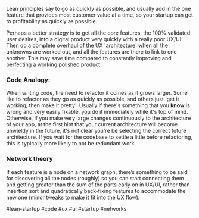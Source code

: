 
Lean principles say to go as quickly as possible, and usually add in the one feature that provides most customer value at a time, so your startup can get to profitability as quickly as possible.

Perhaps a better strategy is to get all the core features, the 100% validated user desires, into a digital product very quickly with a really poor UX/UI. Then do a complete overhaul of the UX 'architecture' when all the unknowns are worked out, and all the features are there to link to one another. This may save time compared to constantly improving and perfecting a working polished product. 

### Code Analogy: 

When writing code, the need to refactor it comes as it grows larger. Some like to refactor as they go as quickly as possible, and others just 'get it working, then make it pretty'. Usually if there's something that you **know** is wrong and very easily fixable, you do it immediately while it's top of mind. Otherwise, if you make very large changes continuously to the architecture of your app, at the first hint that your current architecture will become unwieldy in the future, it's not clear you're be selecting the correct future architecture. If you wait for the codebase to settle a little before refactoring, this is typically more likely to not be redundant work.

### Network theory

If each feature is a node on a network graph, there’s something to be said for discovering all the nodes (roughly) so you can start connecting them and getting greater than the sum of the parts early on in UX/UI, rather than insertion sort and quadratically back-fixing features to accommodate the new one (minor tweaks to make it fit into the UX flow).

#lean-startup #code #ux #ui #startup #networks